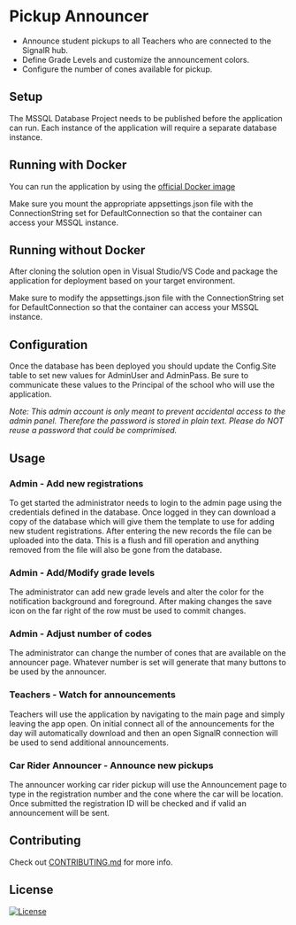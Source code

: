 # Pickup Announcer

- Announce student pickups to all Teachers who are connected to the SignalR hub.
- Define Grade Levels and customize the announcement colors.
- Configure the number of cones available for pickup.

## Setup

The MSSQL Database Project needs to be published before the application can run. Each instance of the application will require a separate database instance.

## Running with Docker

You can run the application by using the [official Docker image](https://hub.docker.com/r/vandersmissenc/pickup-announcer)

Make sure you mount the appropriate appsettings.json file with the ConnectionString set for DefaultConnection so that the container can access your MSSQL instance.

## Running without Docker

After cloning the solution open in Visual Studio/VS Code and package the application for deployment based on your target environment.

Make sure to modify the appsettings.json file with the ConnectionString set for DefaultConnection so that the container can access your MSSQL instance.

## Configuration

Once the database has been deployed you should update the Config.Site table to set new values for AdminUser and AdminPass. Be sure to communicate these values to the Principal of the school who will use the application.

*Note: This admin account is only meant to prevent accidental access to the admin panel. Therefore the password is stored in plain text. Please do NOT reuse a password that could be comprimised.*

## Usage

### Admin - Add new registrations

To get started the administrator needs to login to the admin page using the credentials defined in the database. Once logged in they can download a copy of the database which will give them the template to use for adding new student registrations. After entering the new records the file can be uploaded into the data. This is a flush and fill operation and anything removed from the file will also be gone from the database.

### Admin - Add/Modify grade levels
The administrator can add new grade levels and alter the color for the notification background and foreground. After making changes the save icon on the far right of the row must be used to commit changes.

### Admin - Adjust number of codes
The administrator can change the number of cones that are available on the announcer page. Whatever number is set will generate that many buttons to be used by the announcer.

### Teachers - Watch for announcements

Teachers will use the application by navigating to the main page and simply leaving the app open. On initial connect all of the announcements for the day will automatically download and then an open SignalR connection will be used to send additional announcements.

### Car Rider Announcer - Announce new pickups

The announcer working car rider pickup will use the Announcement page to type in the registration number and the cone where the car will be location. Once submitted the registration ID will be checked and if valid an announcement will be sent.

## Contributing
Check out [CONTRIBUTING.md](CONTRIBUTING.md) for more info.

## License
[![License](https://img.shields.io/github/license/rawrspace/pickup-announcer.svg)](https://github.com/rawrspace/pickup-announcer/blob/master/LICENSE)